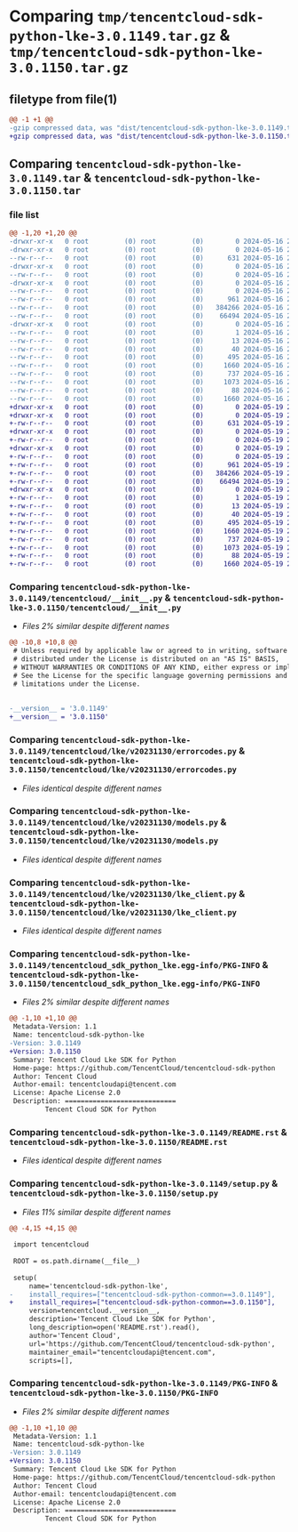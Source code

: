 # Comparing `tmp/tencentcloud-sdk-python-lke-3.0.1149.tar.gz` & `tmp/tencentcloud-sdk-python-lke-3.0.1150.tar.gz`

## filetype from file(1)

```diff
@@ -1 +1 @@
-gzip compressed data, was "dist/tencentcloud-sdk-python-lke-3.0.1149.tar", last modified: Thu May 16 20:45:57 2024, max compression
+gzip compressed data, was "dist/tencentcloud-sdk-python-lke-3.0.1150.tar", last modified: Sun May 19 21:15:20 2024, max compression
```

## Comparing `tencentcloud-sdk-python-lke-3.0.1149.tar` & `tencentcloud-sdk-python-lke-3.0.1150.tar`

### file list

```diff
@@ -1,20 +1,20 @@
-drwxr-xr-x   0 root         (0) root         (0)        0 2024-05-16 20:45:57.000000 tencentcloud-sdk-python-lke-3.0.1149/
-drwxr-xr-x   0 root         (0) root         (0)        0 2024-05-16 20:45:57.000000 tencentcloud-sdk-python-lke-3.0.1149/tencentcloud/
--rw-r--r--   0 root         (0) root         (0)      631 2024-05-16 20:45:57.000000 tencentcloud-sdk-python-lke-3.0.1149/tencentcloud/__init__.py
-drwxr-xr-x   0 root         (0) root         (0)        0 2024-05-16 20:45:57.000000 tencentcloud-sdk-python-lke-3.0.1149/tencentcloud/lke/
--rw-r--r--   0 root         (0) root         (0)        0 2024-05-16 20:45:57.000000 tencentcloud-sdk-python-lke-3.0.1149/tencentcloud/lke/__init__.py
-drwxr-xr-x   0 root         (0) root         (0)        0 2024-05-16 20:45:57.000000 tencentcloud-sdk-python-lke-3.0.1149/tencentcloud/lke/v20231130/
--rw-r--r--   0 root         (0) root         (0)        0 2024-05-16 20:45:57.000000 tencentcloud-sdk-python-lke-3.0.1149/tencentcloud/lke/v20231130/__init__.py
--rw-r--r--   0 root         (0) root         (0)      961 2024-05-16 20:45:57.000000 tencentcloud-sdk-python-lke-3.0.1149/tencentcloud/lke/v20231130/errorcodes.py
--rw-r--r--   0 root         (0) root         (0)   384266 2024-05-16 20:45:57.000000 tencentcloud-sdk-python-lke-3.0.1149/tencentcloud/lke/v20231130/models.py
--rw-r--r--   0 root         (0) root         (0)    66494 2024-05-16 20:45:57.000000 tencentcloud-sdk-python-lke-3.0.1149/tencentcloud/lke/v20231130/lke_client.py
-drwxr-xr-x   0 root         (0) root         (0)        0 2024-05-16 20:45:57.000000 tencentcloud-sdk-python-lke-3.0.1149/tencentcloud_sdk_python_lke.egg-info/
--rw-r--r--   0 root         (0) root         (0)        1 2024-05-16 20:45:57.000000 tencentcloud-sdk-python-lke-3.0.1149/tencentcloud_sdk_python_lke.egg-info/dependency_links.txt
--rw-r--r--   0 root         (0) root         (0)       13 2024-05-16 20:45:57.000000 tencentcloud-sdk-python-lke-3.0.1149/tencentcloud_sdk_python_lke.egg-info/top_level.txt
--rw-r--r--   0 root         (0) root         (0)       40 2024-05-16 20:45:57.000000 tencentcloud-sdk-python-lke-3.0.1149/tencentcloud_sdk_python_lke.egg-info/requires.txt
--rw-r--r--   0 root         (0) root         (0)      495 2024-05-16 20:45:57.000000 tencentcloud-sdk-python-lke-3.0.1149/tencentcloud_sdk_python_lke.egg-info/SOURCES.txt
--rw-r--r--   0 root         (0) root         (0)     1660 2024-05-16 20:45:57.000000 tencentcloud-sdk-python-lke-3.0.1149/tencentcloud_sdk_python_lke.egg-info/PKG-INFO
--rw-r--r--   0 root         (0) root         (0)      737 2024-05-16 20:45:57.000000 tencentcloud-sdk-python-lke-3.0.1149/README.rst
--rw-r--r--   0 root         (0) root         (0)     1073 2024-05-16 20:45:57.000000 tencentcloud-sdk-python-lke-3.0.1149/setup.py
--rw-r--r--   0 root         (0) root         (0)       88 2024-05-16 20:45:57.000000 tencentcloud-sdk-python-lke-3.0.1149/setup.cfg
--rw-r--r--   0 root         (0) root         (0)     1660 2024-05-16 20:45:57.000000 tencentcloud-sdk-python-lke-3.0.1149/PKG-INFO
+drwxr-xr-x   0 root         (0) root         (0)        0 2024-05-19 21:15:20.000000 tencentcloud-sdk-python-lke-3.0.1150/
+drwxr-xr-x   0 root         (0) root         (0)        0 2024-05-19 21:15:20.000000 tencentcloud-sdk-python-lke-3.0.1150/tencentcloud/
+-rw-r--r--   0 root         (0) root         (0)      631 2024-05-19 21:15:20.000000 tencentcloud-sdk-python-lke-3.0.1150/tencentcloud/__init__.py
+drwxr-xr-x   0 root         (0) root         (0)        0 2024-05-19 21:15:20.000000 tencentcloud-sdk-python-lke-3.0.1150/tencentcloud/lke/
+-rw-r--r--   0 root         (0) root         (0)        0 2024-05-19 21:15:20.000000 tencentcloud-sdk-python-lke-3.0.1150/tencentcloud/lke/__init__.py
+drwxr-xr-x   0 root         (0) root         (0)        0 2024-05-19 21:15:20.000000 tencentcloud-sdk-python-lke-3.0.1150/tencentcloud/lke/v20231130/
+-rw-r--r--   0 root         (0) root         (0)        0 2024-05-19 21:15:20.000000 tencentcloud-sdk-python-lke-3.0.1150/tencentcloud/lke/v20231130/__init__.py
+-rw-r--r--   0 root         (0) root         (0)      961 2024-05-19 21:15:20.000000 tencentcloud-sdk-python-lke-3.0.1150/tencentcloud/lke/v20231130/errorcodes.py
+-rw-r--r--   0 root         (0) root         (0)   384266 2024-05-19 21:15:20.000000 tencentcloud-sdk-python-lke-3.0.1150/tencentcloud/lke/v20231130/models.py
+-rw-r--r--   0 root         (0) root         (0)    66494 2024-05-19 21:15:20.000000 tencentcloud-sdk-python-lke-3.0.1150/tencentcloud/lke/v20231130/lke_client.py
+drwxr-xr-x   0 root         (0) root         (0)        0 2024-05-19 21:15:20.000000 tencentcloud-sdk-python-lke-3.0.1150/tencentcloud_sdk_python_lke.egg-info/
+-rw-r--r--   0 root         (0) root         (0)        1 2024-05-19 21:15:20.000000 tencentcloud-sdk-python-lke-3.0.1150/tencentcloud_sdk_python_lke.egg-info/dependency_links.txt
+-rw-r--r--   0 root         (0) root         (0)       13 2024-05-19 21:15:20.000000 tencentcloud-sdk-python-lke-3.0.1150/tencentcloud_sdk_python_lke.egg-info/top_level.txt
+-rw-r--r--   0 root         (0) root         (0)       40 2024-05-19 21:15:20.000000 tencentcloud-sdk-python-lke-3.0.1150/tencentcloud_sdk_python_lke.egg-info/requires.txt
+-rw-r--r--   0 root         (0) root         (0)      495 2024-05-19 21:15:20.000000 tencentcloud-sdk-python-lke-3.0.1150/tencentcloud_sdk_python_lke.egg-info/SOURCES.txt
+-rw-r--r--   0 root         (0) root         (0)     1660 2024-05-19 21:15:20.000000 tencentcloud-sdk-python-lke-3.0.1150/tencentcloud_sdk_python_lke.egg-info/PKG-INFO
+-rw-r--r--   0 root         (0) root         (0)      737 2024-05-19 21:15:20.000000 tencentcloud-sdk-python-lke-3.0.1150/README.rst
+-rw-r--r--   0 root         (0) root         (0)     1073 2024-05-19 21:15:20.000000 tencentcloud-sdk-python-lke-3.0.1150/setup.py
+-rw-r--r--   0 root         (0) root         (0)       88 2024-05-19 21:15:20.000000 tencentcloud-sdk-python-lke-3.0.1150/setup.cfg
+-rw-r--r--   0 root         (0) root         (0)     1660 2024-05-19 21:15:20.000000 tencentcloud-sdk-python-lke-3.0.1150/PKG-INFO
```

### Comparing `tencentcloud-sdk-python-lke-3.0.1149/tencentcloud/__init__.py` & `tencentcloud-sdk-python-lke-3.0.1150/tencentcloud/__init__.py`

 * *Files 2% similar despite different names*

```diff
@@ -10,8 +10,8 @@
 # Unless required by applicable law or agreed to in writing, software
 # distributed under the License is distributed on an "AS IS" BASIS,
 # WITHOUT WARRANTIES OR CONDITIONS OF ANY KIND, either express or implied.
 # See the License for the specific language governing permissions and
 # limitations under the License.
 
 
-__version__ = '3.0.1149'
+__version__ = '3.0.1150'
```

### Comparing `tencentcloud-sdk-python-lke-3.0.1149/tencentcloud/lke/v20231130/errorcodes.py` & `tencentcloud-sdk-python-lke-3.0.1150/tencentcloud/lke/v20231130/errorcodes.py`

 * *Files identical despite different names*

### Comparing `tencentcloud-sdk-python-lke-3.0.1149/tencentcloud/lke/v20231130/models.py` & `tencentcloud-sdk-python-lke-3.0.1150/tencentcloud/lke/v20231130/models.py`

 * *Files identical despite different names*

### Comparing `tencentcloud-sdk-python-lke-3.0.1149/tencentcloud/lke/v20231130/lke_client.py` & `tencentcloud-sdk-python-lke-3.0.1150/tencentcloud/lke/v20231130/lke_client.py`

 * *Files identical despite different names*

### Comparing `tencentcloud-sdk-python-lke-3.0.1149/tencentcloud_sdk_python_lke.egg-info/PKG-INFO` & `tencentcloud-sdk-python-lke-3.0.1150/tencentcloud_sdk_python_lke.egg-info/PKG-INFO`

 * *Files 2% similar despite different names*

```diff
@@ -1,10 +1,10 @@
 Metadata-Version: 1.1
 Name: tencentcloud-sdk-python-lke
-Version: 3.0.1149
+Version: 3.0.1150
 Summary: Tencent Cloud Lke SDK for Python
 Home-page: https://github.com/TencentCloud/tencentcloud-sdk-python
 Author: Tencent Cloud
 Author-email: tencentcloudapi@tencent.com
 License: Apache License 2.0
 Description: ============================
         Tencent Cloud SDK for Python
```

### Comparing `tencentcloud-sdk-python-lke-3.0.1149/README.rst` & `tencentcloud-sdk-python-lke-3.0.1150/README.rst`

 * *Files identical despite different names*

### Comparing `tencentcloud-sdk-python-lke-3.0.1149/setup.py` & `tencentcloud-sdk-python-lke-3.0.1150/setup.py`

 * *Files 11% similar despite different names*

```diff
@@ -4,15 +4,15 @@
 
 import tencentcloud
 
 ROOT = os.path.dirname(__file__)
 
 setup(
     name='tencentcloud-sdk-python-lke',
-    install_requires=["tencentcloud-sdk-python-common==3.0.1149"],
+    install_requires=["tencentcloud-sdk-python-common==3.0.1150"],
     version=tencentcloud.__version__,
     description='Tencent Cloud Lke SDK for Python',
     long_description=open('README.rst').read(),
     author='Tencent Cloud',
     url='https://github.com/TencentCloud/tencentcloud-sdk-python',
     maintainer_email="tencentcloudapi@tencent.com",
     scripts=[],
```

### Comparing `tencentcloud-sdk-python-lke-3.0.1149/PKG-INFO` & `tencentcloud-sdk-python-lke-3.0.1150/PKG-INFO`

 * *Files 2% similar despite different names*

```diff
@@ -1,10 +1,10 @@
 Metadata-Version: 1.1
 Name: tencentcloud-sdk-python-lke
-Version: 3.0.1149
+Version: 3.0.1150
 Summary: Tencent Cloud Lke SDK for Python
 Home-page: https://github.com/TencentCloud/tencentcloud-sdk-python
 Author: Tencent Cloud
 Author-email: tencentcloudapi@tencent.com
 License: Apache License 2.0
 Description: ============================
         Tencent Cloud SDK for Python
```

